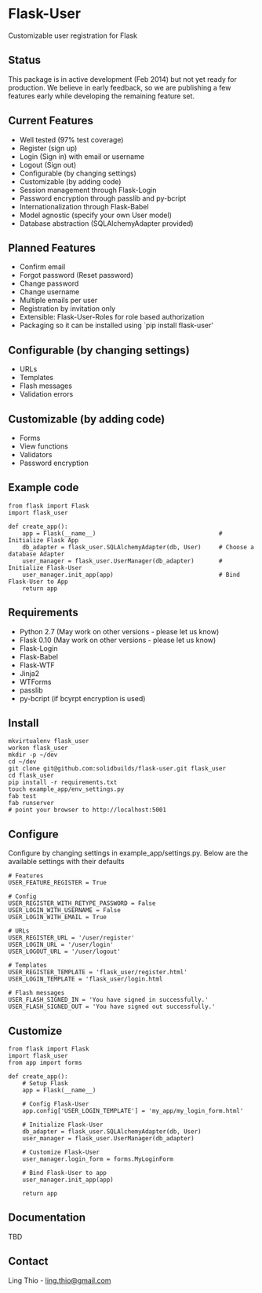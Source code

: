 Flask-User
==========

Customizable user registration for Flask

Status
------
This package is in active development (Feb 2014) but not yet ready for production.
We believe in early feedback, so we are publishing a few features early
while developing the remaining feature set.

Current Features
----------------

- Well tested (97% test coverage)
- Register (sign up)
- Login (Sign in) with email or username
- Logout (Sign out)
- Configurable (by changing settings)
- Customizable (by adding code)
- Session management through Flask-Login
- Password encryption through passlib and py-bcript
- Internationalization through Flask-Babel
- Model agnostic (specify your own User model)
- Database abstraction (SQLAlchemyAdapter provided)

Planned Features
----------------

- Confirm email
- Forgot password (Reset password)
- Change password
- Change username
- Multiple emails per user
- Registration by invitation only
- Extensible: Flask-User-Roles for role based authorization
- Packaging so it can be installed using `pip install flask-user'

Configurable (by changing settings)
-----------------------------------

- URLs
- Templates
- Flash messages
- Validation errors

Customizable (by adding code)
-----------------------------

- Forms
- View functions
- Validators
- Password encryption

Example code
------------

```
from flask import Flask
import flask_user

def create_app():
    app = Flask(__name__)                                   # Initialize Flask App
    db_adapter = flask_user.SQLAlchemyAdapter(db, User)     # Choose a database Adapter
    user_manager = flask_user.UserManager(db_adapter)       # Initialize Flask-User
    user_manager.init_app(app)                              # Bind Flask-User to App
    return app
```

Requirements
------------

- Python 2.7 (May work on other versions - please let us know)
- Flask 0.10 (May work on other versions - please let us know)
- Flask-Login
- Flask-Babel
- Flask-WTF
- Jinja2
- WTForms
- passlib
- py-bcript (if bcyrpt encryption is used)

Install
-------

```
mkvirtualenv flask_user
workon flask_user
mkdir -p ~/dev
cd ~/dev
git clone git@github.com:solidbuilds/flask-user.git flask_user
cd flask_user
pip install -r requirements.txt
touch example_app/env_settings.py
fab test
fab runserver
# point your browser to http://localhost:5001
```

Configure
---------

Configure by changing settings in example_app/settings.py.
Below are the available settings with their defaults

```
# Features
USER_FEATURE_REGISTER = True
   
# Config
USER_REGISTER_WITH_RETYPE_PASSWORD = False
USER_LOGIN_WITH_USERNAME = False
USER_LOGIN_WITH_EMAIL = True

# URLs
USER_REGISTER_URL = '/user/register'
USER_LOGIN_URL = '/user/login'
USER_LOGOUT_URL = '/user/logout'
    
# Templates
USER_REGISTER_TEMPLATE = 'flask_user/register.html'
USER_LOGIN_TEMPLATE = 'flask_user/login.html
    
# Flash messages
USER_FLASH_SIGNED_IN = 'You have signed in successfully.'
USER_FLASH_SIGNED_OUT = 'You have signed out successfully.'
```

Customize
---------

```
from flask import Flask
import flask_user
from app import forms

def create_app():
    # Setup Flask
    app = Flask(__name__)
    
    # Config Flask-User
    app.config['USER_LOGIN_TEMPLATE'] = 'my_app/my_login_form.html'

    # Initialize Flask-User    
    db_adapter = flask_user.SQLAlchemyAdapter(db, User)
    user_manager = flask_user.UserManager(db_adapter)

    # Customize Flask-User
    user_manager.login_form = forms.MyLoginForm

    # Bind Flask-User to app
    user_manager.init_app(app)
    
    return app
```

Documentation
-------------

TBD
    
Contact
-------
Ling Thio - ling.thio@gmail.com
